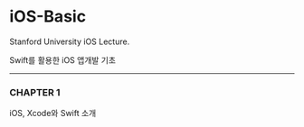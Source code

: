 # iOS-Basic
Stanford University iOS Lecture.


Swift를 활용한 iOS 앱개발 기초

-------------------------------

### CHAPTER 1
iOS, Xcode와 Swift 소개


